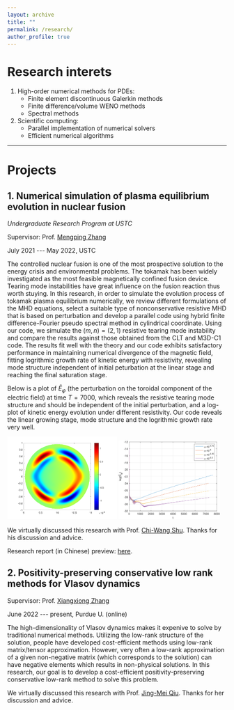 ```yaml
---
layout: archive
title: ""
permalink: /research/
author_profile: true
---
```


# Research interets

1. High-order numerical methods for PDEs:
   - Finite element discontinuous Galerkin methods 
   - Finite difference/volume WENO methods
   - Spectral methods
2. Scientific computing:
   - Parallel implementation of numerical solvers
   - Efficient numerical algorithms

---


# Projects

## 1. Numerical simulation of plasma equilibrium evolution in nuclear fusion

*Undergraduate Research Program at USTC*

Supervisor: Prof. [Mengping Zhang](https://www.researchgate.net/profile/Mengping-Zhang)

July 2021 --- May 2022, USTC

The controlled nuclear fusion is one of the most prospective solution to the energy crisis and environmental problems. The tokamak has been widely investigated as the most feasible magnetically confined fusion device. Tearing mode instabilities have great influence on the fusion reaction thus worth stuying. In this research, in order to simulate the evolution process of tokamak plasma equilibrium numerically, we review different formulations of the MHD equations, select a suitable type of nonconservative resistive MHD that is based on perturbation and develop a parallel code using hybrid finite difference-Fourier pseudo spectral method in cylindrical coordinate. Using our code, we simulate the $(m,n)=(2,1)$ resistive tearing mode instability and compare the results against those obtained from the CLT and M3D-C1 code. The results fit well with the theory and our code exhibits satisfactory performance in maintaining numerical divergence of the magnetic field, fitting logrithmic growth rate of kinetic energy with resistivity, revealing mode structure independent of initial peturbation at the linear stage and reaching the final saturation stage.

Below is a plot of $\widetilde{E}_{\varphi}$ (the perturbation on the toroidal component of the electric field) at time $T=7000$, which reveals the resistive tearing mode structure and should be independent of the initial perturbation, and a log-plot of kinetic energy evolution under different resistivity. Our code reveals the linear growing stage, mode structure and the logrithmic growth rate very well.

<img src="../files/cpt_14.png" width="50%"/> <img src="../files/4energy.png" width="46%"/>

We virtually discussed this research with Prof. [Chi-Wang Shu](https://www.dam.brown.edu/people/shu/). Thanks for his discussion and advice.

Research report (in Chinese) preview: [here](../files/main.pdf).



## 2. Positivity-preserving conservative low rank methods for Vlasov dynamics

Supervisor: Prof. [Xiangxiong Zhang](https://www.math.purdue.edu/~zhan1966/)

June 2022 --- present, Purdue U. (online)

The high-dimensionality of Vlasov dynamics makes it expenive to solve by traditional numerical methods. Utilizing the low-rank structure of the solution, people have developed cost-efficient methods using low-rank matrix/tensor approximation. However, very often a low-rank approximation of a given non-negative matrix (which corresponds to the solution) can have negative elements which results in non-physical solutions. In this research, our goal is to develop a cost-efficient positivity-preserving conservative low-rank method to solve this problem.

We virtually discussed this research with Prof. [Jing-Mei Qiu](https://jingmeiqiu.github.io/). Thanks for her discussion and advice.